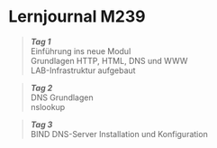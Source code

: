 # Lernjournal M239 <!-- {docsify-ignore} -->

> ***Tag 1***  
> Einführung ins neue Modul  
> Grundlagen HTTP, HTML, DNS und WWW  
> LAB-Infrastruktur aufgebaut

> ***Tag 2***  
> DNS Grundlagen  
> nslookup

> ***Tag 3***  
> BIND DNS-Server Installation und Konfiguration